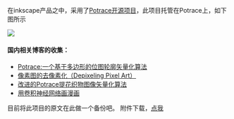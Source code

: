 在inkscape产品之中，采用了[Potrace开源项目](http://potrace.sourceforge.net/)，此项目托管在Potrace上，如下图所示

![](assets/002/03/02/02/01-1498667326000.png)

#### 国内相关博客的收集：
 - [Potrace:一个基于多边形的位图轮廓矢量化算法](http://blog.csdn.net/linxinboy/article/details/19020917)
 - [像素图的去像素化（Depixeling Pixel Art）](http://blog.csdn.net/lonelyrains/article/details/7530572)
 - [改进的Potrace提花织物图像矢量化算法](http://d.wanfangdata.com.cn/Periodical/cgqjs201404037)
 - [用卷积神经网络画漫画](https://zhuanlan.zhihu.com/p/20846193?columnSlug=highwaytographics)

目前将此项目的原文在此做一个备份吧。
附件下载，[点我](assets/002/03/02/02/位图转换为矢量图-Potrace.7z)
